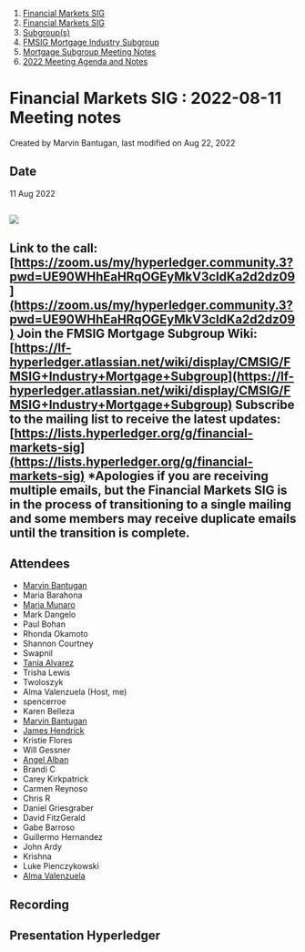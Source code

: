 1. [Financial Markets SIG](index.html)
2. [Financial Markets SIG](Financial-Markets-SIG_20545549.html)
3. [Subgroup(s)](20559462.html)
4. [FMSIG Mortgage Industry Subgroup](FMSIG-Mortgage-Industry-Subgroup_20546787.html)
5. [Mortgage Subgroup Meeting Notes](Mortgage-Subgroup-Meeting-Notes_20559602.html)
6. [2022 Meeting Agenda and Notes](2022-Meeting-Agenda-and-Notes_28279111.html)

# Financial Markets SIG : 2022-08-11 Meeting notes

Created by Marvin Bantugan, last modified on Aug 22, 2022

## Date

11 Aug 2022

## ![](attachments/20547431/20560072.png?height=250)

## Link to the call: [https://zoom.us/my/hyperledger.community.3?pwd=UE90WHhEaHRqOGEyMkV3cldKa2d2dz09](https://zoom.us/my/hyperledger.community.3?pwd=UE90WHhEaHRqOGEyMkV3cldKa2d2dz09) Join the FMSIG Mortgage Subgroup Wiki: [https://lf-hyperledger.atlassian.net/wiki/display/CMSIG/FMSIG+Industry+Mortgage+Subgroup](https://lf-hyperledger.atlassian.net/wiki/display/CMSIG/FMSIG+Industry+Mortgage+Subgroup) Subscribe to the mailing list to receive the latest updates: [https://lists.hyperledger.org/g/financial-markets-sig](https://lists.hyperledger.org/g/financial-markets-sig) \*Apologies if you are receiving multiple emails, but the Financial Markets SIG is in the process of transitioning to a single mailing and some members may receive duplicate emails until the transition is complete.

## Attendees

- [Marvin Bantugan](https://lf-hyperledger.atlassian.net/wiki/people/712020:1b75350c-2d79-4480-b0ea-774e0ab06540?ref=confluence)
- Maria Barahona
- [Maria Munaro](https://lf-hyperledger.atlassian.net/wiki/people/70121:99a6d7a2-0a9b-4c9c-9342-30bfeb7f42b5?ref=confluence)
- Mark Dangelo
- Paul Bohan
- Rhonda Okamoto
- Shannon Courtney
- Swapnil
- [Tania Alvarez](https://lf-hyperledger.atlassian.net/wiki/people/712020:cd0a43dd-48b1-4dc1-86cf-21c63f02ca59?ref=confluence)
- Trisha Lewis
- Twoloszyk
- Alma Valenzuela (Host, me)
- spencerroe
- Karen Belleza
- [Marvin Bantugan](https://lf-hyperledger.atlassian.net/wiki/people/712020:1b75350c-2d79-4480-b0ea-774e0ab06540?ref=confluence)
- [James Hendrick](https://lf-hyperledger.atlassian.net/wiki/people/712020:51dc6fef-8c89-4b07-8897-1fad3347eea4?ref=confluence)
- Kristie Flores
- Will Gessner
- [Angel Alban](https://lf-hyperledger.atlassian.net/wiki/people/600eefd8dc29b4006a39f08c?ref=confluence)
- Brandi C
- Carey Kirkpatrick
- Carmen Reynoso
- Chris R
- Daniel Griesgraber
- David FitzGerald
- Gabe Barroso
- Guillermo Hernandez
- John Ardy
- Krishna
- Luke Pienczykowski
- [Alma Valenzuela](https://lf-hyperledger.atlassian.net/wiki/people/5fe21b90d3649601393a19bc?ref=confluence)

## Recording

## Presentation Hyperledger
